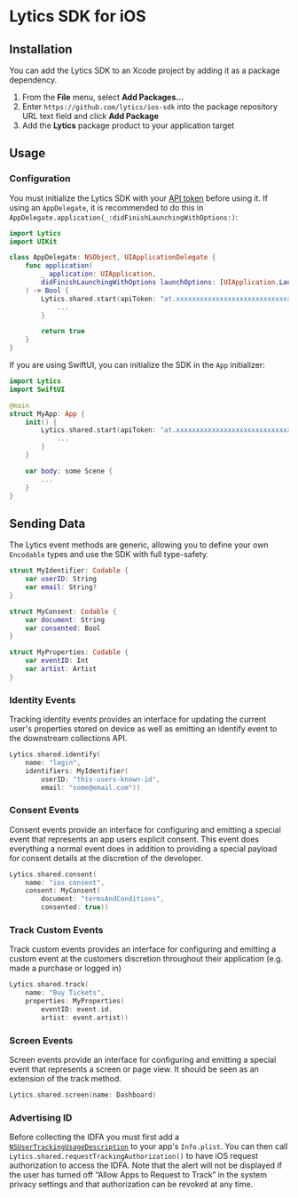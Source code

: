 # Lytics SDK for iOS

## Installation

You can add the Lytics SDK to an Xcode project by adding it as a package dependency.

1. From the **File** menu, select **Add Packages...**
2. Enter `https://github.com/lytics/ios-sdk` into the package repository URL text field and click **Add Package**
3. Add the **Lytics** package product to your application target

## Usage

### Configuration

You must initialize the Lytics SDK with your [API token](https://learn.lytics.com/documentation/product/features/account-management/managing-api-tokens) before using it. If using an `AppDelegate`, it is recommended to do this in `AppDelegate.application(_:didFinishLaunchingWithOptions:)`:

```swift
import Lytics
import UIKit

class AppDelegate: NSObject, UIApplicationDelegate {
    func application(
        _ application: UIApplication,
        didFinishLaunchingWithOptions launchOptions: [UIApplication.LaunchOptionsKey: Any]?
    ) -> Bool {
        Lytics.shared.start(apiToken: "at.xxxxxxxxxxxxxxxxxxxxxxxxxxxxxxxx.xxxxxxxxxxxxxxxxxxxxxxxxxxxxxxxx") { configuration in
            ...
        }

        return true
    }
}
```

If you are using SwiftUI, you can initialize the SDK in the `App` initializer:

```swift
import Lytics
import SwiftUI

@main
struct MyApp: App {
    init() {
        Lytics.shared.start(apiToken: "at.xxxxxxxxxxxxxxxxxxxxxxxxxxxxxxxx.xxxxxxxxxxxxxxxxxxxxxxxxxxxxxxxx") { configuration in
            ...
        }
    }

    var body: some Scene {
        ...
    }
}
```

## Sending Data

The Lytics event methods are generic, allowing you to define your own `Encodable` types and use the SDK with full type-safety.

```swift
struct MyIdentifier: Codable {
    var userID: String
    var email: String?
}

struct MyConsent: Codable {
    var document: String
    var consented: Bool
}

struct MyProperties: Codable {
    var eventID: Int
    var artist: Artist
}
```

### Identity Events

Tracking identity events provides an interface for updating the current user's properties stored on device as well as emitting an identify event to the downstream collections API.

```swift
Lytics.shared.identify(
    name: "login",
    identifiers: MyIdentifier(
        userID: "this-users-known-id",
        email: "some@email.com"))
```

### Consent Events

Consent events provide an interface for configuring and emitting a special event that represents an app users explicit consent. This event does everything a normal event does in addition to providing a special payload for consent details at the discretion of the developer.

```swift
Lytics.shared.consent(
    name: "ios consent",
    consent: MyConsent(
        document: "termsAndConditions",
        consented: true))
```

### Track Custom Events

Track custom events provides an interface for configuring and emitting a custom event at the customers discretion throughout their application (e.g. made a purchase or logged in)

```swift
Lytics.shared.track(
    name: "Buy Tickets",
    properties: MyProperties(
        eventID: event.id,
        artist: event.artist))
```

### Screen Events

Screen events provide an interface for configuring and emitting a special event that represents a screen or page view. It should be seen as an extension of the track method.

```swift
Lytics.shared.screen(name: Dashboard)
```

### Advertising ID

Before collecting the IDFA you must first add a [`NSUserTrackingUsageDescription`](https://developer.apple.com/documentation/bundleresources/information_property_list/nsusertrackingusagedescription) to your app's `Info.plist`. You can then call `Lytics.shared.requestTrackingAuthorization()` to have iOS request authorization to access the IDFA. Note that the alert will not be displayed if the user has turned off “Allow Apps to Request to Track” in the system privacy settings and that authorization can be revoked at any time.
